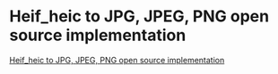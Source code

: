 # Heif_heic to JPG, JPEG, PNG open source implementation
[Heif_heic to JPG, JPEG, PNG open source implementation](https://aiwithcloud.com/?p=1354)